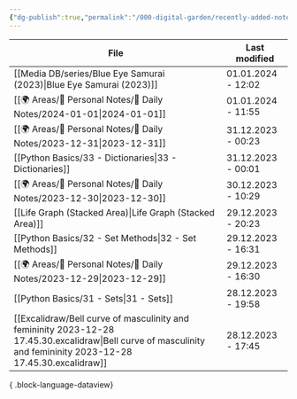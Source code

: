 ```yaml
---
{"dg-publish":true,"permalink":"/000-digital-garden/recently-added-notes/","dgPassFrontmatter":true,"noteIcon":"3","created":"2023-12-14T09:08:44.430+05:30","updated":"2023-12-14T09:12:52.432+05:30"}
---
```


| File                                                                                                                                                               | Last modified      |
| ------------------------------------------------------------------------------------------------------------------------------------------------------------------ | ------------------ |
| [[Media DB/series/Blue Eye Samurai (2023)\|Blue Eye Samurai (2023)]]                                                                                            | 01.01.2024 - 12:02 |
| [[🌍 Areas/📧 Personal Notes/📓 Daily Notes/2024-01-01\|2024-01-01]]                                                                                            | 01.01.2024 - 11:55 |
| [[🌍 Areas/📧 Personal Notes/📓 Daily Notes/2023-12-31\|2023-12-31]]                                                                                            | 31.12.2023 - 00:23 |
| [[Python Basics/33 - Dictionaries\|33 - Dictionaries]]                                                                                                          | 31.12.2023 - 00:01 |
| [[🌍 Areas/📧 Personal Notes/📓 Daily Notes/2023-12-30\|2023-12-30]]                                                                                            | 30.12.2023 - 10:29 |
| [[Life Graph (Stacked Area)\|Life Graph (Stacked Area)]]                                                                                                        | 29.12.2023 - 20:23 |
| [[Python Basics/32 -  Set Methods\|32 -  Set Methods]]                                                                                                          | 29.12.2023 - 16:31 |
| [[🌍 Areas/📧 Personal Notes/📓 Daily Notes/2023-12-29\|2023-12-29]]                                                                                            | 29.12.2023 - 16:30 |
| [[Python Basics/31 - Sets\|31 - Sets]]                                                                                                                          | 28.12.2023 - 19:58 |
| [[Excalidraw/Bell curve of masculinity and femininity 2023-12-28 17.45.30.excalidraw\|Bell curve of masculinity and femininity 2023-12-28 17.45.30.excalidraw]] | 28.12.2023 - 17:45 |

{ .block-language-dataview}